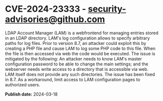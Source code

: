 # CVE-2024-23333 - security-advisories@github.com

LDAP Account Manager (LAM) is a webfrontend for managing entries stored in an LDAP directory. LAM's log configuration allows to specify arbitrary paths for log files. Prior to version 8.7, an attacker could exploit this by creating a PHP file and cause LAM to log some PHP code to this file. When the file is then accessed via web the code would be executed. The issue is mitigated by the following: An attacker needs to know LAM's master configuration password to be able to change the main settings; and the webserver needs write access to a directory that is accessible via web. LAM itself does not provide any such directories. The issue has been fixed in 8.7. As a workaround, limit access to LAM configuration pages to authorized users.


**Publish date:** 2024-03-18
